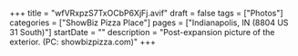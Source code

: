 +++
title = "wfVRxpzS7TxOCbP6XjFj.avif"
draft = false
tags = ["Photos"]
categories = ["ShowBiz Pizza Place"]
pages = ["Indianapolis, IN (8804 US 31 South)"]
startDate = ""
description = "Post-expansion picture of the exterior. (PC: showbizpizza.com)"
+++
